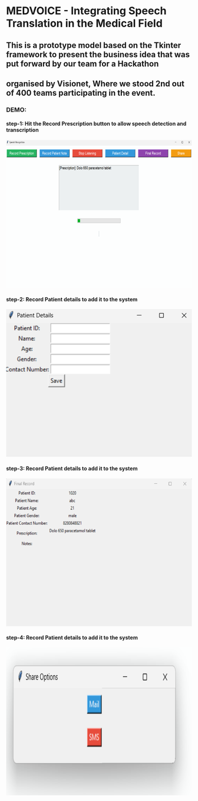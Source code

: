 # MEDVOICE - Integrating Speech Translation in the Medical Field

## This is a prototype model based on the Tkinter framework to present the business idea that was put forward by our team for a Hackathon 
## organised by Visionet, Where we stood 2nd out of 400 teams participating in the event.

### DEMO:
#### step-1: Hit the Record Prescription button to allow speech detection and transcription
<img src='https://raw.githubusercontent.com/2k0v11/Speech-Recognition/main/SPEECH2TEXT/MEDVOICE/Screenshot%202024-05-18%20104527.png' alt="Employee data" title="Employee Data title" height=400 width=800 >

#### step-2: Record Patient details to add it to the system
<img src='https://raw.githubusercontent.com/2k0v11/Speech-Recognition/main/SPEECH2TEXT/MEDVOICE/Screenshot%202024-05-18%20104444.png' alt="Employee data" title="Employee Data title" height=400 width=800 >

#### step-3: Record Patient details to add it to the system
<img src='https://raw.githubusercontent.com/2k0v11/Speech-Recognition/main/SPEECH2TEXT/MEDVOICE/final%20record.png' alt="Employee data" title="Employee Data title" height=400 width=800 >

#### step-4: Record Patient details to add it to the system
<img src='https://raw.githubusercontent.com/2k0v11/Speech-Recognition/main/SPEECH2TEXT/MEDVOICE/Screenshot%202024-05-18%20104704.png' alt="Employee data" title="Employee Data title" height=400 width=800 >
